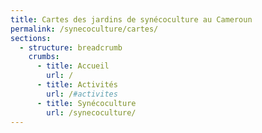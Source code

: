 ```yaml
---
title: Cartes des jardins de synécoculture au Cameroun
permalink: /synecoculture/cartes/
sections:
  - structure: breadcrumb
    crumbs:
      - title: Accueil
        url: /
      - title: Activités
        url: /#activites
      - title: Synécoculture
        url: /synecoculture/
---
```

